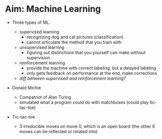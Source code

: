 # Aim: Machine Learning
- Three types of ML:
  - supervised learning
    - recognizing dog and cat pictures (classification)
    - cannot articulate the method that you train with
  - unsupervised learning
    - figuring out distinctions that you yourself can make without supervision
  - reinforcement learning
    - provide the machine with correct labeling, but a delayed labeling
    - only gets feedback on performance at the end, make corrections
  - *diff between supervised and reinforcement learning?*

- Donald Michie
  - Compatriot of Alan Turing
  - simulated what a program could do with matchboxes (could play tic-tac-toe)
- Tic-tac-toe
  - 3 irreducible moves on move 0, which is an open board (the other 6 moves can be reflected or rotated into)
